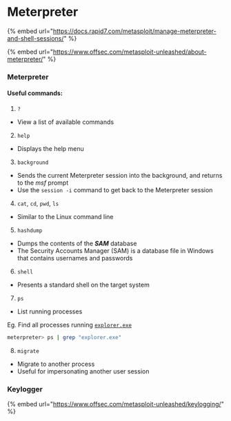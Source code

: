 # Meterpreter

{% embed url="https://docs.rapid7.com/metasploit/manage-meterpreter-and-shell-sessions/" %}

{% embed url="https://www.offsec.com/metasploit-unleashed/about-meterpreter/" %}

### Meterpreter

#### Useful commands:

1. `?`&#x20;

* View a list of available commands

2. `help`

* Displays the help menu

3. `background`

* Sends the current Meterpreter session into the background, and returns to the _msf_ prompt
* Use the `session -i` command to get back to the Meterpreter session

4. `cat`, `cd`, `pwd`, `ls`

* Similar to the Linux command line

5. `hashdump`

* Dumps the contents of the _**SAM**_ database
* The Security Accounts Manager (SAM) is a database file in Windows that contains usernames and passwords

6. `shell`

* Presents a standard shell on the target system

7. `ps`

* List running processes

Eg. Find all processes running [`explorer.exe`](https://jarrettgxz-sec.gitbook.io/windows/general/explorer.exe)&#x20;

```sh
meterpreter> ps | grep "explorer.exe"
```

8. `migrate`

* Migrate to another process
* Useful for impersonating another user session

### Keylogger

{% embed url="https://www.offsec.com/metasploit-unleashed/keylogging/" %}
